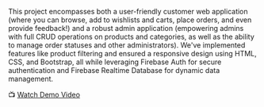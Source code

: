 This project encompasses both a user-friendly customer web application (where you can browse, add to wishlists and carts, place orders, and even provide feedback!) and a robust admin application (empowering admins with full CRUD operations on products and categories, as well as the ability to manage order statuses and other administrators). 
We've implemented features like product filtering and ensured a responsive design using HTML, CSS, and Bootstrap, all while leveraging Firebase Auth for secure authentication and Firebase Realtime Database for dynamic data management.

📺 [Watch Demo Video](https://drive.google.com/file/d/1l-XLmpL6vKuKaNnL-aCRgJ8mQpb26OOn/view?usp=sharing)


